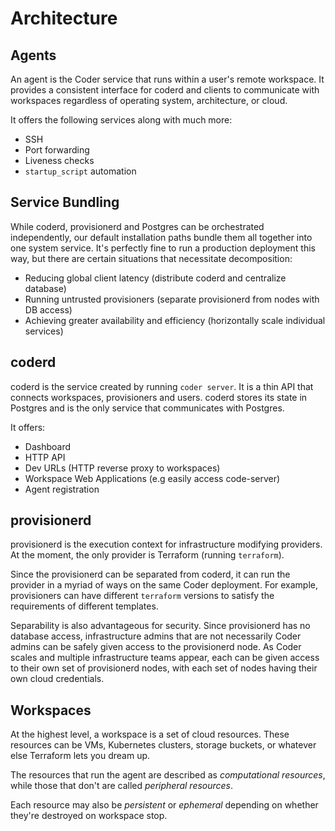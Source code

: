 # Architecture

## Agents

An agent is the Coder service that runs within a user's remote workspace.
It provides a consistent interface for coderd and clients to communicate
with workspaces regardless of operating system, architecture, or cloud.

It offers the following services along with much more:

- SSH
- Port forwarding
- Liveness checks
- `startup_script` automation

## Service Bundling

While coderd, provisionerd and Postgres can be orchestrated independently,
our default installation paths bundle them all together into one system service.
It's perfectly fine to run a production deployment this way, but there are
certain situations that necessitate decomposition:

- Reducing global client latency (distribute coderd and centralize database)
- Running untrusted provisioners (separate provisionerd from nodes with DB access)
- Achieving greater availability and efficiency (horizontally scale individual services)

## coderd

coderd is the service created by running `coder server`. It is a thin
API that connects workspaces, provisioners and users. coderd stores its state in
Postgres and is the only service that communicates with Postgres.

It offers:

- Dashboard
- HTTP API
- Dev URLs (HTTP reverse proxy to workspaces)
- Workspace Web Applications (e.g easily access code-server)
- Agent registration

## provisionerd

provisionerd is the execution context for infrastructure modifying providers.
At the moment, the only provider is Terraform (running `terraform`).

Since the provisionerd can be separated from coderd, it can run the provider
in a myriad of ways on the same Coder deployment. For example, provisioners
can have different `terraform` versions to satisfy the requirements of different
templates.

Separability is also advantageous for security. Since provisionerd has no
database access, infrastructure admins that are not necessarily Coder admins
can be safely given access to the provisionerd node. As Coder scales and
multiple infrastructure teams appear, each can be given access to their own
set of provisionerd nodes, with each set of nodes having their own cloud credentials.

## Workspaces

At the highest level, a workspace is a set of cloud resources. These resources
can be VMs, Kubernetes clusters, storage buckets, or whatever else Terraform
lets you dream up.

The resources that run the agent are described as _computational resources_,
while those that don't are called _peripheral resources_.

Each resource may also be _persistent_ or _ephemeral_ depending on whether
they're destroyed on workspace stop.
